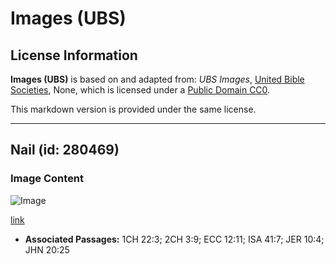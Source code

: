 # Images (UBS)

## License Information

**Images (UBS)** is based on and adapted from: _UBS Images_, [United Bible Societies](https://unitedbiblesocieties.org/), None, which is licensed under a [Public Domain CC0](https://creativecommons.org/public-domain/cc0/).

This markdown version is provided under the same license.



--------------------------------

## Nail (id: 280469)

### Image Content

![Image](https://cdn.aquifer.bible/aquifer-content/resources/Media/WEB-0372_nails.jpg)

[link](https://cdn.aquifer.bible/aquifer-content/resources/Media/WEB-0372_nails.jpg)

* **Associated Passages:** 1CH 22:3; 2CH 3:9; ECC 12:11; ISA 41:7; JER 10:4; JHN 20:25

